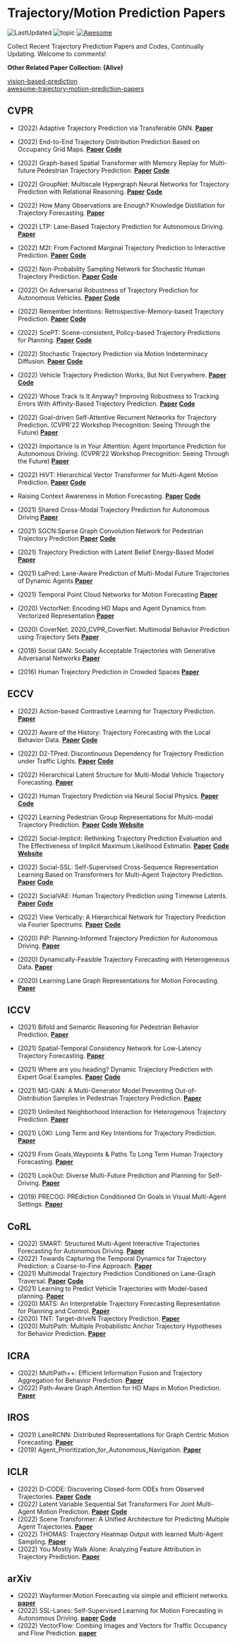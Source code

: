 # Trajectory/Motion Prediction Papers

![LastUpdated](https://img.shields.io/badge/LastUpdated-2022.10.03-lightgrey.svg)
![topic](https://img.shields.io/badge/topic-trajectory--prediction-brightgreen.svg?logo=github)
[![Awesome](https://awesome.re/badge.svg)](https://awesome.re)

Collect Recent Trajectory Prediction Papers and Codes, Continually Updating.
Welcome to comments!


**Other Related Paper Collection: (Alive)**

[vision-based-prediction](https://github.com/aras62/vision-based-prediction)  
[awesome-trajectory-motion-prediction-papers](https://github.com/colorfulfuture/vision-based-prediction)

## CVPR

- (2022) Adaptive Trajectory Prediction via Transferable GNN.
  **[Paper](https://openaccess.thecvf.com/content/CVPR2022/papers/Xu_Adaptive_Trajectory_Prediction_via_Transferable_GNN_CVPR_2022_paper.pdf)**
- (2022) End-to-End Trajectory Distribution Prediction Based on Occupancy Grid Maps.
  **[Paper](https://openaccess.thecvf.com/content/CVPR2022/papers/Guo_End-to-End_Trajectory_Distribution_Prediction_Based_on_Occupancy_Grid_Maps_CVPR_2022_paper.pdf)**
  **[Code](https://github.com/Kguo-cs/TDOR)**
- (2022) Graph-based Spatial Transformer with Memory Replay for Multi-future Pedestrian Trajectory Prediction.
  **[Paper](https://openaccess.thecvf.com/content/CVPR2022/papers/Li_Graph-Based_Spatial_Transformer_With_Memory_Replay_for_Multi-Future_Pedestrian_Trajectory_CVPR_2022_paper.pdf)**
  **[Code](https://github.com/Jacobieee/ST-MR)**
- (2022) GroupNet: Multiscale Hypergraph Neural Networks for Trajectory Prediction with Relational Reasoning.
  **[Paper](https://openaccess.thecvf.com/content/CVPR2022/papers/Xu_GroupNet_Multiscale_Hypergraph_Neural_Networks_for_Trajectory_Prediction_With_Relational_CVPR_2022_paper.pdf)**
  **[Code](https://github.com/MediaBrain-SJTU/GroupNet)**
- (2022) How Many Observations are Enough? Knowledge Distillation for Trajectory Forecasting.
  **[Paper](https://openaccess.thecvf.com/content/CVPR2022/papers/Monti_How_Many_Observations_Are_Enough_Knowledge_Distillation_for_Trajectory_Forecasting_CVPR_2022_paper.pdf)**
- (2022) LTP: Lane-Based Trajectory Prediction for Autonomous Driving.
  **[Paper](https://openaccess.thecvf.com/content/CVPR2022/papers/Wang_LTP_Lane-Based_Trajectory_Prediction_for_Autonomous_Driving_CVPR_2022_paper.pdf)**
- (2022) M2I: From Factored Marginal Trajectory Prediction to Interactive Prediction.
  **[Paper](https://openaccess.thecvf.com/content/CVPR2022/papers/Sun_M2I_From_Factored_Marginal_Trajectory_Prediction_to_Interactive_Prediction_CVPR_2022_paper.pdf)**
  **[Code](https://github.com/Tsinghua-MARS-Lab/M2I)**
- (2022) Non-Probability Sampling Network for Stochastic Human Trajectory Prediction.
  **[Paper](https://openaccess.thecvf.com/content/CVPR2022/papers/Bae_Non-Probability_Sampling_Network_for_Stochastic_Human_Trajectory_Prediction_CVPR_2022_paper.pdf)**
  **[Code](https://github.com/inhwanbae/NPSN)**
- (2022) On Adversarial Robustness of Trajectory Prediction for Autonomous Vehicles.
  **[Paper](https://openaccess.thecvf.com/content/CVPR2022/papers/Zhang_On_Adversarial_Robustness_of_Trajectory_Prediction_for_Autonomous_Vehicles_CVPR_2022_paper.pdf)**
  **[Code](https://github.com/zqzqz/AdvTrajectoryPrediction)**
- (2022) Remember Intentions: Retrospective-Memory-based Trajectory Prediction.
  **[Paper](https://openaccess.thecvf.com/content/CVPR2022/papers/Xu_Remember_Intentions_Retrospective-Memory-Based_Trajectory_Prediction_CVPR_2022_paper.pdf)**
  **[Code](https://github.com/MediaBrain-SJTU/MemoNet)**
- (2022) ScePT: Scene-consistent, Policy-based Trajectory Predictions for Planning.
  **[Paper](https://openaccess.thecvf.com/content/CVPR2022/papers/Chen_ScePT_Scene-Consistent_Policy-Based_Trajectory_Predictions_for_Planning_CVPR_2022_paper.pdf)**
  **[Code](https://github.com/nvr-avg/ScePT)**
- (2022) Stochastic Trajectory Prediction via Motion Indeterminacy Diffusion.
  **[Paper](https://openaccess.thecvf.com/content/CVPR2022/papers/Gu_Stochastic_Trajectory_Prediction_via_Motion_Indeterminacy_Diffusion_CVPR_2022_paper.pdf)**
  **[Code](https://github.com/gutianpei/MID)**
- (2022) Vehicle Trajectory Prediction Works, But Not Everywhere.
  **[Paper](https://openaccess.thecvf.com/content/CVPR2022/papers/Bahari_Vehicle_Trajectory_Prediction_Works_but_Not_Everywhere_CVPR_2022_paper.pdf)**
  **[Code](https://github.com/vita-epfl/s-attack)**
- (2022) Whose Track Is It Anyway? Improving Robustness to Tracking Errors With Affinity-Based Trajectory Prediction.
  **[Paper](https://openaccess.thecvf.com/content/CVPR2022/papers/Weng_Whose_Track_Is_It_Anyway_Improving_Robustness_to_Tracking_Errors_CVPR_2022_paper.pdf)**
  **[Code](https://xinshuoweng.com/projects/Affinipred/)**
- (2022) Goal-driven Self-Attentive Recurrent Networks for Trajectory Prediction. (CVPR'22 Workshop Precognition: Seeing Through the Future)
  **[Paper](https://openaccess.thecvf.com/content/CVPR2022W/Precognition/papers/Chiara_Goal-Driven_Self-Attentive_Recurrent_Networks_for_Trajectory_Prediction_CVPRW_2022_paper.pdf)**
- (2022) Importance Is in Your Attention: Agent Importance Prediction for Autonomous Driving. (CVPR'22 Workshop Precognition: Seeing Through the Future)
  **[Paper](https://openaccess.thecvf.com/content/CVPR2022W/Precognition/papers/Hazard_Importance_Is_in_Your_Attention_Agent_Importance_Prediction_for_Autonomous_CVPRW_2022_paper.pdf)**
- (2022) HiVT: Hierarchical Vector Transformer for Multi-Agent Motion Prediction.
  **[Paper](https://openaccess.thecvf.com/content/CVPR2022/papers/Zhou_HiVT_Hierarchical_Vector_Transformer_for_Multi-Agent_Motion_Prediction_CVPR_2022_paper.pdf)**
  **[Code](https://github.com/ZikangZhou/HiVT)**
- Raising Context Awareness in Motion Forecasting.
  **[Paper](https://openaccess.thecvf.com/content/CVPR2022W/WAD/papers/Ben-Younes_Raising_Context_Awareness_in_Motion_Forecasting_CVPRW_2022_paper.pdf)**
  **[Code](https://github.com/valeoai/CAB)**
 
- (2021) Shared Cross-Modal Trajectory Prediction for Autonomous Driving
  **[Paper]()**
- (2021) SGCN:Sparse Graph Convolution Network for Pedestrian Trajectory Prediction
  **[Paper]()**
  **[Code](https://github.com/shuaishiliu/SGCN)**
- (2021) Trajectory Prediction with Latent Belief Energy-Based Model
  **[Paper]()**
- (2021) LaPred: Lane-Aware Prediction of Multi-Modal Future Trajectories of Dynamic Agents
  **[Paper]()**
- (2021) Temporal Point Cloud Networks for Motion Forecasting
  **[Paper]()**
  
- (2020) VectorNet: Encoding HD Maps and Agent Dynamics from Vectorized Representation
  **[Paper]()**
- (2020) CoverNet: 2020_CVPR_CoverNet: Multimodal Behavior Prediction using Trajectory Sets
  **[Paper]()**
- (2018) Social GAN: Socially Acceptable Trajectories with Generative Adversarial Networks
  **[Paper]()**
- (2016) Human Trajectory Prediction in Crowded Spaces
  **[Paper]()**

 ## ECCV

- (2022) Action-based Contrastive Learning for Trajectory Prediction.
  **[Paper](https://arxiv.org/abs/2207.08664)**
- (2022) Aware of the History: Trajectory Forecasting with the Local Behavior Data.
  **[Paper](https://arxiv.org/abs/2207.09646)**
  **[Code](https://github.com/Kay1794/LocalBehavior-based-trajectory-prediction)**
- (2022) D2-TPred: Discontinuous Dependency for Trajectory Prediction under Traffic Lights.
  **[Paper](https://arxiv.org/abs/2207.10398)**
  **[Code](https://github.com/VTP-TL/D2-TPred)**
- (2022) Hierarchical Latent Structure for Multi-Modal Vehicle Trajectory Forecasting.
  **[Paper](https://arxiv.org/abs/2207.04624)**
- (2022) Human Trajectory Prediction via Neural Social Physics.
  **[Paper](https://arxiv.org/abs/2207.10435)**
  **[Code](https://github.com/realcrane/Human-Trajectory-Prediction-via-Neural-Social-Physics)**
- (2022) Learning Pedestrian Group Representations for Multi-modal Trajectory Prediction.
  **[Paper](https://arxiv.org/abs/2207.09953)**
  **[Code](https://github.com/inhwanbae/GPGraph)**
  **[Website](https://inhwanbae.github.io/publication/gpgraph/#)**
- (2022) Social-Implicit: Rethinking Trajectory Prediction Evaluation and The Effectiveness of Implicit Maximum Likelihood Estimatio.
  **[Paper](https://arxiv.org/abs/2203.03057)**
  **[Code](https://github.com/abduallahmohamed/Social-Implicit)**
  **[Website](https://www.abduallahmohamed.com/social-implicit-amdamv-adefde-demo)**
- (2022) Social-SSL: Self-Supervised Cross-Sequence Representation Learning Based on Transformers for Multi-Agent Trajectory Prediction.
  **[Paper](https://basiclab.lab.nycu.edu.tw/assets/Social-SSL.pdf)**
  **[Code](https://github.com/Sigta678/Social-SSL)**
- (2022) SocialVAE: Human Trajectory Prediction using Timewise Latents.
  **[Paper](https://arxiv.org/abs/2203.08207)**
  **[Code](https://github.com/xupei0610/SocialVAE)**
- (2022) View Vertically: A Hierarchical Network for Trajectory Prediction via Fourier Spectrums.
  **[Paper](https://arxiv.org/abs/2110.07288)**
  **[Code](https://github.com/cocoon2wong/Vertical)**

- (2020) PiP: Planning-Informed Trajectory Prediction for Autonomous Driving.
  **[Paper]()**
- (2020) Dynamically-Feasible Trajectory Forecasting with Heterogeneous Data.
  **[Paper]()**
- (2020) Learning Lane Graph Representations for Motion Forecasting.
  **[Paper]()**

  
## ICCV

- (2021) Bifold and Semantic Reasoning for Pedestrian Behavior Prediction.
  **[Paper](https://openaccess.thecvf.com/content/ICCV2021/papers/Rasouli_Bifold_and_Semantic_Reasoning_for_Pedestrian_Behavior_Prediction_ICCV_2021_paper.pdf)**
- (2021) Spatial-Temporal Consistency Network for Low-Latency Trajectory Forecasting.
  **[Paper](https://openaccess.thecvf.com/content/ICCV2021/papers/Li_Spatial-Temporal_Consistency_Network_for_Low-Latency_Trajectory_Forecasting_ICCV_2021_paper.pdf)**
- (2021) Where are you heading? Dynamic Trajectory Prediction with Expert Goal Examples.
  **[Paper](https://openaccess.thecvf.com/content/ICCV2021/papers/Zhao_Where_Are_You_Heading_Dynamic_Trajectory_Prediction_With_Expert_Goal_ICCV_2021_paper.pdf)**
  **[Code](https://github.com/JoeHEZHAO/expert_traj)**
- (2021) MG-GAN: A Multi-Generator Model Preventing Out-of-Distribution Samples in Pedestrian Trajectory Prediction.
  **[Paper]()**
- (2021) Unlimited Neighborhood Interaction for Heterogenous Trajectory Prediction.
  **[Paper]()**
- (2021) LOKI: Long Term and Key Intentions for Trajectory Prediction.
  **[Paper]()**
- (2021) From Goals,Waypoints & Paths To Long Term Human Trajectory Forecasting.
  **[Paper]()**
- (2021) LookOut: Diverse Multi-Future Prediction and Planning for Self-Driving.
  **[Paper]()**

- (2019) PRECOG: PREdiction Conditioned On Goals in Visual Multi-Agent Settings.
  **[Paper]()**


## CoRL

- (2022) SMART: Structured Multi-Agent Interactive Trajectories Forecasting for Autonomous Driving.
  **[Paper]()**
- (2022) Towards Capturing the Temporal Dynamics for Trajectory Prediction: a Coarse-to-Fine Approach.
  **[Paper]()**
- (2021) Multimodal Trajectory Prediction Conditioned on Lane-Graph Traversal.
  **[Paper]()**
  **[Code](https://github.com/nachiket92/PGP)**
- (2021) Learning to Predict Vehicle Trajectories with Model-based planning.
  **[Paper]()**
- (2020) MATS: An Interpretable Trajectory Forecasting Representation for Planning and Control.
  **[Paper]()**
- (2020) TNT: Target-driveN Trajectory Prediction.
  **[Paper]()**
- (2020) MultiPath: Multiple Probabilistic Anchor Trajectory Hypotheses for Behavior Prediction.
  **[Paper]()**


## ICRA

- (2022) MultiPath++: Efficient Information Fusion and Trajectory Aggregation for Behavior Prediction.
  **[Paper]()**
- (2022) Path-Aware Graph Attention for HD Maps in Motion Prediction.
  **[Paper]()**
 
 
## IROS
 
 - (2021) LaneRCNN: Distributed Representations for Graph Centric Motion Forecasting.
   **[Paper]()**
 - (2019) Agent_Prioritization_for_Autonomous_Navigation.
   **[Paper]()**
   

## ICLR

- (2022) D-CODE: Discovering Closed-form ODEs from Observed Trajectories.
  **[Paper](https://openreview.net/forum?id=wENMvIsxNN)**
  **[Code](https://github.com/ZhaozhiQIAN/D-CODE-ICLR-2022)**
- (2022) Latent Variable Sequential Set Transformers For Joint Multi-Agent Motion Prediction.
  **[Paper](https://openreview.net/forum?id=Dup_dDqkZC5)**
  **[Code](https://gist.github.com/fgolemo/e6ff3daddcf735e8835789bbb39ece58)**
- (2022) Scene Transformer: A Unified Architecture for Predicting Multiple Agent Trajectories.
  **[Paper](https://openreview.net/forum?id=Wm3EA5OlHsG)**
- (2022) THOMAS: Trajectory Heatmap Output with learned Multi-Agent Sampling.
  **[Paper](https://openreview.net/forum?id=QDdJhACYrlX)**
- (2022) You Mostly Walk Alone: Analyzing Feature Attribution in Trajectory Prediction.
  **[Paper](https://openreview.net/forum?id=POxF-LEqnF)**


## arXiv

- (2022) Wayformer:Motion Forecasting via simple and efficient networks.
  **[paper](https://arxiv.org/abs/2209.11820)**
- (2022) SSL-Lanes: Self-Supervised Learning for Motion Forecasting in Autonomous Driving.
  **[paper](https://arxiv.org/abs/2206.14116)**
  **[Code](https://github.com/AutoVision-cloud/SSL-Lanes)**
- (2022) VectorFlow: Combing Images and Vectors for Traffic Occupancy and Flow Prediction.
  **[paper](https://arxiv.org/abs/2208.04530)**



